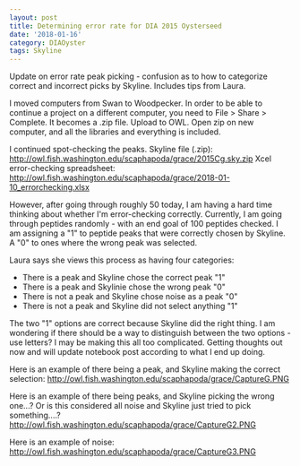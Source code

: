 ```yaml
---
layout: post
title: Determining error rate for DIA 2015 Oysterseed
date: '2018-01-16'
category: DIAOyster
tags: Skyline
---
```


Update on error rate peak picking - confusion as to how to categorize correct and incorrect picks by Skyline. Includes tips from Laura. 


I moved computers from Swan to Woodpecker. In order to be able to continue a project on a different computer, you need to File > Share > Complete. It becomes a .zip file. Upload to OWL. Open zip on new computer, and all the libraries and everything is included.

I continued spot-checking the peaks. 
Skyline file (.zip): http://owl.fish.washington.edu/scaphapoda/grace/2015Cg.sky.zip
Xcel error-checking spreadsheet: http://owl.fish.washington.edu/scaphapoda/grace/2018-01-10_errorchecking.xlsx

However, after going through roughly 50 today, I am having a hard time thinking about whether I'm error-checking correctly. Currently, I am going through peptides randomly - with an end goal of 100 peptides checked. I am assigning a "1" to peptide peaks that were correctly chosen by Skyline. A "0" to ones where the wrong peak was selected. 

Laura says she views this process as having four categories:
- There is a peak and Skyline chose the correct peak "1"
- There is a peak and Skylinie chose the wrong peak "0"
- There is not a peak and Skyline chose noise as a peak "0"
- There is not a peak and Skyline did not select anything "1"

The two "1" options are correct because Skyline did the right thing. I am wondering if there should be a way to distinguish between the two options - use letters? I may be making this all too complicated. Getting thoughts out now and will update notebook post according to what I end up doing. 

Here is an example of there being a peak, and Skyline making the correct selection:
http://owl.fish.washington.edu/scaphapoda/grace/CaptureG.PNG

Here is an example of there being peaks, and Skyline picking the wrong one...? Or is this considered all noise and Skyline just tried to pick something....? 
http://owl.fish.washington.edu/scaphapoda/grace/CaptureG2.PNG

Here is an example of noise:
http://owl.fish.washington.edu/scaphapoda/grace/CaptureG3.PNG

